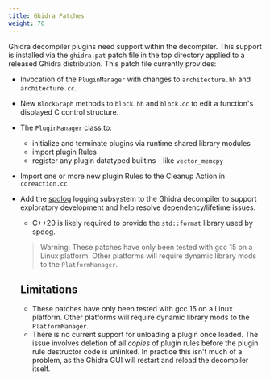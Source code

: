 ```yaml
---
title: Ghidra Patches
weight: 70
---
```


Ghidra decompiler plugins need support within the decompiler.  This support is installed
via the `ghidra.pat` patch file in the top directory applied to a released Ghidra distribution.
This patch file currently provides:

* Invocation of the `PluginManager` with changes to `architecture.hh` and `architecture.cc`.
* New `BlockGraph` methods to `block.hh` and `block.cc` to edit a function's displayed C control
  structure.
* The `PluginManager` class to:
    * initialize and terminate plugins via runtime shared library modules
    * import plugin Rules
    * register any plugin datatyped builtins - like `vector_memcpy`
* Import one or more new plugin Rules to the Cleanup Action in `coreaction.cc`
* Add the [spdlog](https://github.com/gabime/spdlog) logging subsystem to the Ghidra decompiler
  to support exploratory development and help resolve dependency/lifetime issues.
    * C++20 is likely required to provide the `std::format` library used by spdog.

  >Warning: These patches have only been tested with gcc 15 on a Linux platform.  Other platforms
  >         will require dynamic library mods to the `PlatformManager`.

  ## Limitations

  * These patches have only been tested with gcc 15 on a Linux platform.  Other platforms will require dynamic library mods to the `PlatformManager`.
  * There is no current support for unloading a plugin once loaded.  The issue involves deletion of all *copies* of
    plugin rules before the plugin rule destructor code is unlinked. In practice this isn't much of a problem, as
    the Ghidra GUI will restart and reload the decompiler itself.